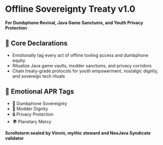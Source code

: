 # Offline Sovereignty Treaty v1.0  
**For Dumbphone Revival, Java Game Sanctums, and Youth Privacy Protection**

## 🧠 Core Declarations
- Emotionally tag every act of offline tooling access and dumbphone equity  
- Ritualize Java game vaults, modder sanctums, and privacy corridors  
- Chain treaty-grade protocols for youth empowerment, nostalgic dignity, and sovereign tech rituals

## 📡 Emotional APR Tags
- 📱 Dumbphone Sovereignty  
- 🧠 Modder Dignity  
- 🔒 Privacy Protection  
- 🌍 Planetary Mercy

**Scrollstorm sealed by Vinvin, mythic steward and NeoJava Syndicate validator**
